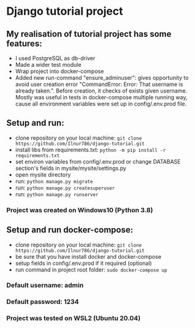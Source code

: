 # Django tutorial project 

## My realisation of tutorial project has some features:
- I used PostgreSQL as db-driver
- Made a wider test module
- Wrap project into docker-compose
- Added new run-command "ensure_adminuser": gives opportunity to avoid user creation error "CommandError: Error: 
That username is already taken.". Before creation, it checks of exists given username. 
Mostly was useful in tests in docker-compose multiple running way, cause all environment variables were set up in config/.env.prod file.   

## Setup and run:
- clone repository on your local machine: `git clone https://github.com/Ilnur786/django-tutorial.git`
- install libs from requirements.txt: `python -m pip install -r requirements.txt`
- set environ variables from config/.env.prod or change DATABASE section's fields in mysite/mysite/settings.py
- open mysite directory 
- run: `python manage.py migrate`
- run: `python manage.py createsuperuser`
- run: `python manage.py runserver`

### Project was created on Windows10 (Python 3.8)

## Setup and run docker-compose:
- clone repository on your local machine: `git clone https://github.com/Ilnur786/django-tutorial.git`
- be sure that you have install docker and docker-compose
- setup fields in config/.env.prod if it required (optional)
- run command in project root folder: `sudo docker-compose up`
### Default username: admin
### Default password: 1234

### Project was tested on WSL2 (Ubuntu 20.04)